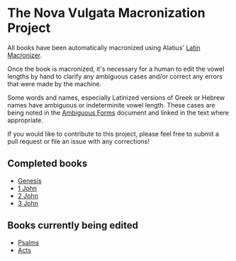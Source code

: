 # The Nova Vulgata Macronization Project

All books have been automatically macronized using Alatius' [Latin Macronizer](https://alatius.com/macronizer/).

Once the book is macronized, it's necessary for a human to edit the vowel lengths by hand to clarify any ambiguous cases and/or correct any errors that were made by the machine.

Some words and names, especially Latinized versions of Greek or Hebrew names have ambiguous or indeterminite vowel length. These cases are being noted in the [Ambiguous Forms](<./nova-vulgata/Ambiguous Forms.md>) document and linked in the text where appropriate.

If you would like to contribute to this project, please feel free to submit a pull request or file an issue with any corrections!

## Completed books

- [Genesis](<./nova-vulgata/01 - Liber Genesis.md>)
- [1 John](<./nova-vulgata/69 - Epistula I Ioannis.md>)
- [2 John](<./nova-vulgata/70 - Epistula II Ioannis.md>)
- [3 John](<./nova-vulgata/71 - Epistula III Ioannis.md>)

## Books currently being edited

- [Psalms](<./nova-vulgata/01 - Liber Genesis.md>)
- [Acts](<./nova-vulgata/51 - Actus Apostolorum.md>)
